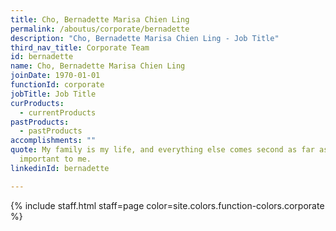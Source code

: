 ```yaml
---
title: Cho, Bernadette Marisa Chien Ling
permalink: /aboutus/corporate/bernadette
description: "Cho, Bernadette Marisa Chien Ling - Job Title"
third_nav_title: Corporate Team
id: bernadette
name: Cho, Bernadette Marisa Chien Ling
joinDate: 1970-01-01
functionId: corporate
jobTitle: Job Title
curProducts:
  - currentProducts
pastProducts:
  - pastProducts
accomplishments: ""
quote: My family is my life, and everything else comes second as far as what’s
  important to me.
linkedinId: bernadette

---
```


{% include staff.html staff=page color=site.colors.function-colors.corporate %}
